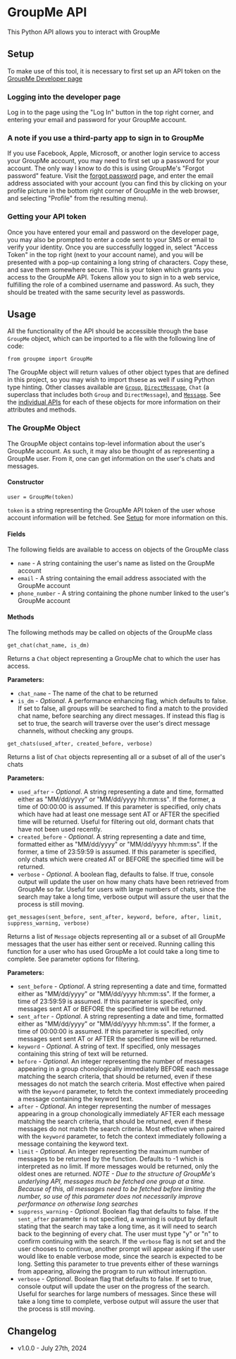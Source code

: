 # GroupMe API
This Python API allows you to interact with GroupMe

## Setup
To make use of this tool, it is necessary to first set up an API token on the [GroupMe Developer page](dev.groupme.com)

### Logging into the developer page
Log in to the page using the "Log In" button in the top right corner, and entering your email
and password for your GroupMe account.

### A note if you use a third-party app to sign in to GroupMe
If you use Facebook, Apple, Microsoft, or another login service to access your
GroupMe account, you may need to first set up a password for your account. The only way I know to do this is using
GroupMe's "Forgot password" feature. Visit the [forgot password](https://web.groupme.com/forgot_password) page, and
enter the email address associated with your account (you can find this by clicking on your profile picture in the
bottom right corner of GroupMe in the web browser, and selecting "Profile" from the resulting menu).

### Getting your API token
Once you have entered your email and password on the developer page, you may also be prompted to enter a code sent to your
SMS or email to verify your identity. Once you are successfully logged in, select "Access Token" in the top right (next to
your account name), and you will be presented with a pop-up containing a long string of characters. Copy these, and save
them somewhere secure. This is your token which grants you access to the GroupMe API. Tokens allow you to sign in to a web service,
fulfilling the role of a combined username and password. As such, they should be treated with the same security level as passwords.

## Usage
All the functionality of the API should be accessible through the base `GroupMe` object, which can be imported to a file with the following line of code:
```
from groupme import GroupMe
```
The GroupMe object will return values of other object types that are defined in this project, so you may wish to import thsese as well if using Python type hinting. Other classes
available are [`Group`](docs/group.md), [`DirectMessage`](docs/direct_message.md), `Chat` (a superclass that
includes both `Group` and `DirectMessage`), and [`Message`](docs/message.md). See the [individual APIs](docs)
for each of these objects for more information on their attributes and methods.

### The GroupMe Object
The GroupMe object contains top-level information about the user's GroupMe account. As such, it may also be thought of as representing a GroupMe user. From it, one can get information
on the user's chats and messages.

#### Constructor
```
user = GroupMe(token)
```
`token` is a string representing the GroupMe API token of the user whose account information will be fetched. See [Setup](#setup) for more information on this.

#### Fields
The following fields are available to access on objects of the GroupMe class
+ `name` - A string containing the user's name as listed on the GroupMe account
+ `email` - A string containing the email address associated with the GroupMe account
+ `phone_number` - A string containing the phone number linked to the user's GroupMe account

#### Methods
The following methods may be called on objects of the GroupMe class
```
get_chat(chat_name, is_dm)
```
Returns a `Chat` object representing a GroupMe chat to which the user has access.

**Parameters:**
+ `chat_name` - The name of the chat to be returned
+ `is_dm` - *Optional*. A performance enhancing flag, which defaults to false. If set to false, all groups will be searched to find a match to the provided chat name, before searching
any direct messages. If instead this flag is set to true, the search will traverse over the user's direct message channels, without checking any groups.

```
get_chats(used_after, created_before, verbose)
```
Returns a list of `Chat` objects representing all or a subset of all of the user's chats

**Parameters:**
+ `used_after` - *Optional*. A string representing a date and time, formatted either as "MM/dd/yyyy" or "MM/dd/yyyy hh:mm:ss". If the former, a time of 00:00:00 is assumed. If this
parameter is specified, only chats which have had at least one message sent AT or AFTER the specified time will be returned. Useful for filtering out old, dormant chats that have not
been used recently.
+ `created_before` - *Optional*. A string representing a date and time, formatted either as "MM/dd/yyyy" or "MM/dd/yyyy hh:mm:ss". If the former, a time of 23:59:59 is assumed. If this
parameter is specified, only chats which were created AT or BEFORE the specified time will be returned.
+ `verbose` - *Optional*. A boolean flag, defaults to false. If true, console output will update the user on how many chats have been retrieved from GroupMe so far. Useful for users
with large numbers of chats, since the search may take a long time, verbose output will assure the user that the process is still moving.

```
get_messages(sent_before, sent_after, keyword, before, after, limit, suppress_warning, verbose)
```
Returns a list of `Message` objects representing all or a subset of all GroupMe messages that the user has either sent or received. Running calling this function for a user who has
used GroupMe a lot could take a long time to complete. See parameter options for filtering.

**Parameters:**
+ `sent_before` - *Optional*. A string representing a date and time, formatted either as "MM/dd/yyyy" or "MM/dd/yyyy hh:mm:ss". If the former, a time of 23:59:59 is assumed. If this
parameter is specified, only messages sent AT or BEFORE the specified time will be returned.
+ `sent_after` - *Optional*. A string representing a date and time, formatted either as "MM/dd/yyyy" or "MM/dd/yyyy hh:mm:ss". If the former, a time of 00:00:00 is assumed. If this
parameter is specified, only messages sent sent AT or AFTER the specified time will be returned.
+ `keyword` - *Optional*. A string of text. If specified, only messages containing this string of text will be returned.
+ `before` - *Optional*. An integer representing the number of messages appearing in a group chonologically immediately BEFORE each message matching the search criteria, that should 
be returned, even if these messages do not match the search criteria. Most effective when paired with the `keyword` parameter, to fetch the context immediately proceeding a message
containing the keyword text.
+ `after` - *Optional*. An integer representing the number of messages appearing in a group chonologically immediately AFTER each message matching the search criteria, that should 
be returned, even if these messages do not match the search criteria. Most effective when paired with the `keyword` parameter, to fetch the context immediately following a message
containing the keyword text.
+ `limit` - *Optional*.  An integer representing the maximum number of messages to be returned by the function. Defaults to -1 which is interpreted as no limit. If more messages would
be returned, only the oldest ones are returned. *NOTE - Due to the structure of GroupMe's underlying API, messages much be fetched one group at a time. Because of this, all messages need to be fetched before limiting the number, so use of this parameter does not necessarily improve performance on otherwise long searches*
+ `suppress_warning` - *Optional*. Boolean flag that defaults to false. If the `sent_after` parameter is not specified, a warning is output by default stating that the search may take a long time,
as it will need to search back to the beginning of every chat. The user must type "y" or "n" to confirm continuing with the search. If the `verbose` flag is not set and the user chooses to continue,
another prompt will appear asking if the user would like to enable verbose mode, since the search is expected to be long. Setting this parameter to true prevents either of these warnings
from appearing, allowing the program to run without interruption.
+ `verbose` - *Optional*. Boolean flag that defaults to false. If set to true, console output will update the user on the progress of the search. Useful for searches for large numbers
of messages. Since these will take a long time to complete, verbose output will assure the user that the process is still moving.

## Changelog
+ v1.0.0 - July 27th, 2024